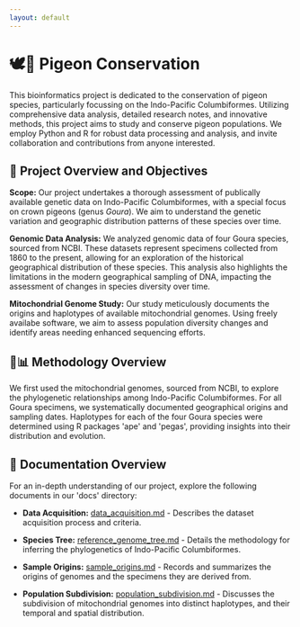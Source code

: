 ```yaml
---
layout: default
---
```


# 🕊🌿 Pigeon Conservation

This bioinformatics project is dedicated to the conservation of pigeon species, particularly focussing on the Indo-Pacific Columbiformes. Utilizing comprehensive data analysis, detailed research notes, and innovative methods, this project aims to study and conserve pigeon populations. We employ Python and R for robust data processing and analysis, and invite collaboration and contributions from anyone interested.

## 🎯 Project Overview and Objectives

**Scope:** Our project undertakes a thorough assessment of publically available genetic data on Indo-Pacific Columbiformes, with a special focus on crown pigeons (genus *Goura*). We aim to understand the genetic variation and geographic distribution patterns of these species over time.

**Genomic Data Analysis:** We analyzed genomic data of four Goura species, sourced from NCBI. These datasets represent specimens collected from 1860 to the present, allowing for an exploration of the historical geographical distribution of these species. This analysis also highlights the limitations in the modern geographical sampling of DNA, impacting the assessment of changes in species diversity over time.

**Mitochondrial Genome Study:** Our study meticulously documents the origins and haplotypes of available mitochondrial genomes. Using freely availabe software, we aim to assess population diversity changes and identify areas needing enhanced sequencing efforts.

## 🔎📊 Methodology Overview

We first used the mitochondrial genomes, sourced from NCBI, to explore the phylogenetic relationships among Indo-Pacific Columbiformes. For all Goura specimens, we systematically documented geographical origins and sampling dates. Haplotypes for each of the four Goura species were determined using R packages 'ape' and 'pegas', providing insights into their distribution and evolution.

## 📄 Documentation Overview

For an in-depth understanding of our project, explore the following documents in our 'docs' directory:

- **Data Acquisition:** [data_acquisition.md](./data_acquisition.md) - Describes the dataset acquisition process and criteria.

- **Species Tree:** [reference_genome_tree.md](./species_tree.md) - Details the methodology for inferring the phylogenetics of Indo-Pacific Columbiformes.

- **Sample Origins:** [sample_origins.md](./sample_origins.md) - Records and summarizes the origins of genomes and the specimens they are derived from.

- **Population Subdivision:** [population_subdivision.md](./population_subdivision.md) - Discusses the subdivision of mitochondrial genomes into distinct haplotypes, and their temporal and spatial distribution.


